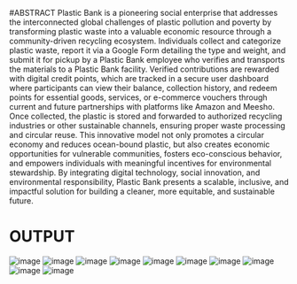 #ABSTRACT
Plastic Bank is a pioneering social enterprise that addresses the interconnected global challenges of plastic pollution and poverty by transforming plastic waste into a valuable economic resource through a community-driven recycling ecosystem. Individuals collect and categorize plastic waste, report it via a Google Form detailing the type and weight, and submit it for pickup by a Plastic Bank employee who verifies and transports the materials to a Plastic Bank facility. Verified contributions are rewarded with digital credit points, which are tracked in a secure user dashboard where participants can view their balance, collection history, and redeem points for essential goods, services, or e-commerce vouchers through current and future partnerships with platforms like Amazon and Meesho. Once collected, the plastic is stored and forwarded to authorized recycling industries or other sustainable channels, ensuring proper waste processing and circular reuse. This innovative model not only promotes a circular economy and reduces ocean-bound plastic, but also creates economic opportunities for vulnerable communities, fosters eco-conscious behavior, and empowers individuals with meaningful incentives for environmental stewardship. By integrating digital technology, social innovation, and environmental responsibility, Plastic Bank presents a scalable, inclusive, and impactful solution for building a cleaner, more equitable, and sustainable future.


# OUTPUT
![image](https://github.com/user-attachments/assets/1e9fa4dc-0bdc-49d3-8665-404b0799a70a)
![image](https://github.com/user-attachments/assets/8383eefe-fcaf-4292-9325-47d89bea7746)
![image](https://github.com/user-attachments/assets/5696b617-667f-4c07-b398-f64fd0fdf34f)
![image](https://github.com/user-attachments/assets/c6cfe1be-dbc3-498e-9af4-74351315d182)
![image](https://github.com/user-attachments/assets/a860472b-c8f8-431d-910d-96bfe433db5d)
![image](https://github.com/user-attachments/assets/d649f363-8056-4166-87d9-4d0e31001cb5)
![image](https://github.com/user-attachments/assets/bfc3cfc5-80c9-402e-87f5-68c63932eb7e)
![image](https://github.com/user-attachments/assets/7948376e-f4ba-49dc-8fe7-ecac5e1bb3b2)
![image](https://github.com/user-attachments/assets/a89f48ef-38ab-43cd-8d64-d7f66c37a788)
![image](https://github.com/user-attachments/assets/0f5f1a12-ba4a-4715-a8ae-387f11505a9d)





